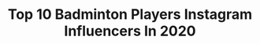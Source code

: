 ---
title: Top 10 Badminton Players Instagram Influencers In 2020
description: >-
  Find top badminton players Instagram influencers in 2020. Most popular hashtags: #badminton #badmintonlovers #repost #teamindia.
platform: Instagram
profiles:
  - username: "fajaralfian95"
    fullname: >-
      Fajar Alfian
    location: "Indonesia"
    followers: 456808
    engagement: 1161
    commentsToLikes: 0.014677
    avatar: "https://scontent-lht6-1.cdninstagram.com/v/t51.2885-19/s320x320/90426159_550979129131107_2369306987872649216_n.jpg?_nc_ht=scontent-lht6-1.cdninstagram.com&_nc_ohc=CUQ5CcfQkFMAX_6rB4-&oh=8520a3df18722df4cab1a42468052d64&oe=5EB99D74"
    verified: true
    hashtags: "#juaradeui, #jabarjuara, #kudumeunang, #giveaway7maret"
  - username: "seidelmarvin"
    fullname: >-
      Marvin Seidel
    location: "India"
    followers: 10136
    engagement: 1264
    commentsToLikes: 0.018993
    avatar: "https://scontent-hkt1-1.cdninstagram.com/v/t51.2885-19/s320x320/22860695_2164362600464594_3465359320139431936_n.jpg?_nc_ht=scontent-hkt1-1.cdninstagram.com&_nc_ohc=ZBCsj_68f1MAX9prJQB&oh=f045bb10a0d9fc0dbd8e20a482a8f755&oe=5E9C9BC3"
    verified: false
    hashtags: "#bulutangkisindonesia, #sbtfoftheweek, #teamvictor, #health"
  - username: "chiragshetty"
    fullname: >-
      Chirag Shetty
    location: "India"
    followers: 13405
    engagement: 1645
    commentsToLikes: 0.013695
    avatar: "https://scontent-ams4-1.cdninstagram.com/v/t51.2885-19/s320x320/92857879_268559500839490_169769435756756992_n.jpg?_nc_ht=scontent-ams4-1.cdninstagram.com&_nc_ohc=hKQCVmPK1a8AX-8AQ4n&oh=beaf1578bcd652fbbc0408bf699da6b0&oe=5EB83651"
    verified: false
    hashtags: "#teamworkmakesthedreamwork, #chinaopensuper750, #iostalent, #hardwork"
  - username: "satwik_rankireddy"
    fullname: >-
      Satwiksai Raj Rankireddy
    location: "India"
    followers: 15895
    engagement: 1744
    commentsToLikes: 0.010268
    avatar: "https://scontent-lhr8-1.cdninstagram.com/v/t51.2885-19/s320x320/37152674_908498926015589_8826894728063614976_n.jpg?_nc_ht=scontent-lhr8-1.cdninstagram.com&_nc_ohc=SjqmvOtPrygAX8agXP_&oh=29e062aaeaa8fd3e66e0c954a88750e7&oe=5EB9E64D"
    verified: false
    hashtags: "#thailandopensuper500, #minigoogle, #love, #youngstar"
  - username: "mariana_ugaldec"
    fullname: >-
      Mariana U
    location: "Mexico"
    followers: 108126
    engagement: 897
    commentsToLikes: 0.016059
    avatar: "https://scontent-ams4-1.cdninstagram.com/v/t51.2885-19/s320x320/88339078_2912573462143143_103852068699111424_n.jpg?_nc_ht=scontent-ams4-1.cdninstagram.com&_nc_ohc=h30w0cLyTbIAX_WBxv2&oh=d1bff367988b733f16b55b18c2419a7a&oe=5EB9D770"
    verified: false
    hashtags: "#internationalsportsday, #linoriana, #mequedoencasa, #masperraquehumana"
  - username: "sanyo_gitaa"
    fullname: >-
      sanyogita Ghorpade
    location: "India"
    followers: 11767
    engagement: 893
    commentsToLikes: 0.024595
    avatar: "https://scontent-atl3-1.cdninstagram.com/v/t51.2885-19/s320x320/91456414_253914992432665_4113467153506631680_n.jpg?_nc_ht=scontent-atl3-1.cdninstagram.com&_nc_ohc=RXR8lGS8NWMAX-CDjNr&oh=0366c902860f9105297a3b06a1ffb591&oe=5EBC2124"
    verified: false
    hashtags: "#fingersaddict, #stylish, #shoot, #redisthenewblack"
  - username: "shevonlai"
    fullname: >-
      🌹 Jemie 🌹
    location: "France"
    followers: 19967
    engagement: 713
    commentsToLikes: 0.016958
    avatar: "https://scontent-ams4-1.cdninstagram.com/v/t51.2885-19/s320x320/71528876_1678469468951490_3122167192393613312_n.jpg?_nc_ht=scontent-ams4-1.cdninstagram.com&_nc_ohc=Z6kkP3hfevQAX9Dy7zA&oh=9744034fbe22efa63a90fb6adf6a597d&oe=5EB8726F"
    verified: false
    hashtags: "#timefliestooquickly, #circlednastory, #funnymoment, #badmintonstring"
  - username: "lino_789"
    fullname: >-
      Lino Munoz
    location: "Mexico"
    followers: 112446
    engagement: 191
    commentsToLikes: 0.027547
    avatar: "https://scontent-lht6-1.cdninstagram.com/v/t51.2885-19/s320x320/44460178_2245893008777198_3356084073545072640_n.jpg?_nc_ht=scontent-lht6-1.cdninstagram.com&_nc_ohc=Sq9vuBiZ8mIAX_srOeT&oh=40f41969c78b9951d77071fed5743b0f&oe=5EBC845F"
    verified: true
    hashtags: "#yosoysportico, #quedat, #dollypartonchallenge, #vamos"
  - username: "prannoy_hs_"
    fullname: >-
      Prannoy H S
    location: "India"
    followers: 38146
    engagement: 673
    commentsToLikes: 0.010285
    avatar: "https://scontent-lhr8-1.cdninstagram.com/v/t51.2885-19/s320x320/83543829_478508732794613_7716857389575569408_n.jpg?_nc_ht=scontent-lhr8-1.cdninstagram.com&_nc_ohc=oxNM2dTyUFIAX91ob5f&oh=48f7d65c8a8454248380f1efb524fbb5&oe=5EB93854"
    verified: true
    hashtags: "#indonesiamasterssuper500, #pattseheadshot, #jaguar, #bringiton"
  - username: "lohkeanyew"
    fullname: >-
      Loh Kean Yew
    location: ""
    followers: 17778
    engagement: 1444
    commentsToLikes: 0.011311
    avatar: "https://scontent-lhr8-1.cdninstagram.com/v/t51.2885-19/s320x320/69424185_880565222329672_7258260366759559168_n.jpg?_nc_ht=scontent-lhr8-1.cdninstagram.com&_nc_ohc=IZLshgrYjIEAX95HEEe&oh=e9f76ef13f5c3f785cb352b5759061a2&oe=5EB9641F"
    verified: false
    hashtags: "#teamsingapore, #badmintonsingapore, #sgsports, #selfquote"
---
